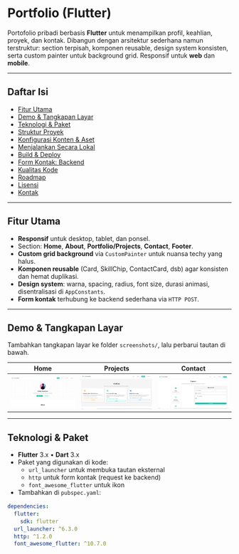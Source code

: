 # Portfolio (Flutter)

Portofolio pribadi berbasis **Flutter** untuk menampilkan profil, keahlian, proyek, dan kontak. Dibangun dengan arsitektur sederhana namun terstruktur: section terpisah, komponen reusable, design system konsisten, serta custom painter untuk background grid. Responsif untuk **web** dan **mobile**.

---

## Daftar Isi
- [Fitur Utama](#fitur-utama)
- [Demo & Tangkapan Layar](#demo--tangkapan-layar)
- [Teknologi & Paket](#teknologi--paket)
- [Struktur Proyek](#struktur-proyek)
- [Konfigurasi Konten & Aset](#konfigurasi-konten--aset)
- [Menjalankan Secara Lokal](#menjalankan-secara-lokal)
- [Build & Deploy](#build--deploy)
- [Form Kontak: Backend](#form-kontak-backend)
- [Kualitas Kode](#kualitas-kode)
- [Roadmap](#roadmap)
- [Lisensi](#lisensi)
- [Kontak](#kontak)

---

## Fitur Utama
- **Responsif** untuk desktop, tablet, dan ponsel.
- Section: **Home**, **About**, **Portfolio/Projects**, **Contact**, **Footer**.
- **Custom grid background** via `CustomPainter` untuk nuansa techy yang halus.
- **Komponen reusable** (Card, SkillChip, ContactCard, dsb) agar konsisten dan hemat duplikasi.
- **Design system**: warna, spacing, radius, font size, durasi animasi, disentralisasi di `AppConstants`.
- **Form kontak** terhubung ke backend sederhana via `HTTP POST`.

---

## Demo & Tangkapan Layar
Tambahkan tangkapan layar ke folder `screenshots/`, lalu perbarui tautan di bawah.

| Home | Projects | Contact |
|------|----------|---------|
| ![Home](screenshots/home.png) | ![Projects](screenshots/projects.png) | ![Contact](screenshots/contact.png) |

---

## Teknologi & Paket
- **Flutter** 3.x • **Dart** 3.x
- Paket yang digunakan di kode:
  - `url_launcher` untuk membuka tautan eksternal
  - `http` untuk form kontak (request ke backend)
  - `font_awesome_flutter` untuk ikon
- Tambahkan di `pubspec.yaml`:
```yaml
dependencies:
  flutter:
    sdk: flutter
  url_launcher: ^6.3.0
  http: ^1.2.0
  font_awesome_flutter: ^10.7.0
